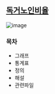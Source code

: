 ## [독거노인비율](http://www.index.go.kr/unify/idx-info.do?idxCd=8039)
![image](https://user-images.githubusercontent.com/100757595/171081438-09c19fe4-5eff-4a9b-8a7c-dfcf6056ac71.png)
### 목차
* 그래프
* 통계표
* 정의
* 해설
* 관련파일
